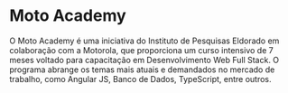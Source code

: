 # Moto Academy

O Moto Academy é uma iniciativa do Instituto de Pesquisas Eldorado em colaboração com a Motorola, que proporciona um curso intensivo de 7 meses voltado para capacitação em Desenvolvimento Web Full Stack. O programa abrange os temas mais atuais e demandados no mercado de trabalho, como Angular JS, Banco de Dados, TypeScript, entre outros.
